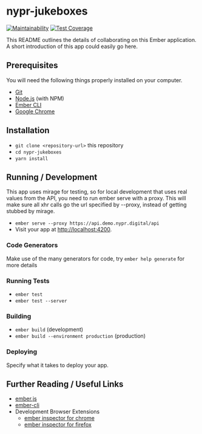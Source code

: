 # nypr-jukeboxes

[![Maintainability](https://api.codeclimate.com/v1/badges/a3974ae872fd966336bc/maintainability)](https://codeclimate.com/github/nypublicradio/nypr-jukeboxes/maintainability)
[![Test Coverage](https://api.codeclimate.com/v1/badges/a3974ae872fd966336bc/test_coverage)](https://codeclimate.com/github/nypublicradio/nypr-jukeboxes/test_coverage)

This README outlines the details of collaborating on this Ember application.
A short introduction of this app could easily go here.

## Prerequisites

You will need the following things properly installed on your computer.

* [Git](https://git-scm.com/)
* [Node.js](https://nodejs.org/) (with NPM)
* [Ember CLI](https://ember-cli.com/)
* [Google Chrome](https://google.com/chrome/)

## Installation

* `git clone <repository-url>` this repository
* `cd nypr-jukeboxes`
* `yarn install`

## Running / Development

This app uses mirage for testing, so for local development that uses real values from the API, you need to run ember serve with a proxy. This will make sure all xhr calls go the url specified by --proxy, instead of getting stubbed by mirage.

* `ember serve --proxy https://api.demo.nypr.digital/api`
* Visit your app at [http://localhost:4200](http://localhost:4200).

### Code Generators

Make use of the many generators for code, try `ember help generate` for more details

### Running Tests

* `ember test`
* `ember test --server`

### Building

* `ember build` (development)
* `ember build --environment production` (production)

### Deploying

Specify what it takes to deploy your app.

## Further Reading / Useful Links

* [ember.js](https://emberjs.com/)
* [ember-cli](https://ember-cli.com/)
* Development Browser Extensions
  * [ember inspector for chrome](https://chrome.google.com/webstore/detail/ember-inspector/bmdblncegkenkacieihfhpjfppoconhi)
  * [ember inspector for firefox](https://addons.mozilla.org/en-US/firefox/addon/ember-inspector/)
